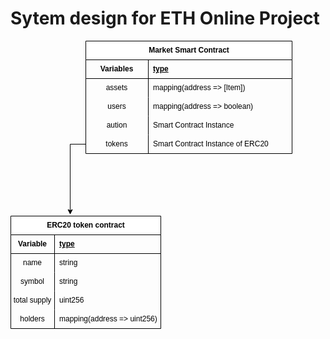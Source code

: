 # Sytem design for ETH Online Project

<?xml version="1.0" encoding="UTF-8"?>
<!-- Do not edit this file with editors other than draw.io -->
<!DOCTYPE svg PUBLIC "-//W3C//DTD SVG 1.1//EN" "http://www.w3.org/Graphics/SVG/1.1/DTD/svg11.dtd">
<svg xmlns="http://www.w3.org/2000/svg" xmlns:xlink="http://www.w3.org/1999/xlink" version="1.1" width="451px" height="461px" viewBox="-0.5 -0.5 451 461" content="&lt;mxfile host=&quot;app.diagrams.net&quot; agent=&quot;Mozilla/5.0 (Macintosh; Intel Mac OS X 10_15_7) AppleWebKit/605.1.15 (KHTML, like Gecko) Version/17.5 Safari/605.1.15&quot; version=&quot;24.7.8&quot;&gt;&#10;  &lt;diagram name=&quot;Page-1&quot; id=&quot;aTtT-WLjAWMQCbmlkBL2&quot;&gt;&#10;    &lt;mxGraphModel dx=&quot;984&quot; dy=&quot;666&quot; grid=&quot;1&quot; gridSize=&quot;10&quot; guides=&quot;1&quot; tooltips=&quot;1&quot; connect=&quot;1&quot; arrows=&quot;1&quot; fold=&quot;1&quot; page=&quot;1&quot; pageScale=&quot;1&quot; pageWidth=&quot;827&quot; pageHeight=&quot;1169&quot; math=&quot;0&quot; shadow=&quot;0&quot;&gt;&#10;      &lt;root&gt;&#10;        &lt;mxCell id=&quot;0&quot; /&gt;&#10;        &lt;mxCell id=&quot;1&quot; parent=&quot;0&quot; /&gt;&#10;        &lt;mxCell id=&quot;4C_u5NBDhnmh6tSUPXmX-1&quot; value=&quot;Market Smart Contract&quot; style=&quot;shape=table;startSize=30;container=1;collapsible=1;childLayout=tableLayout;fixedRows=1;rowLines=0;fontStyle=1;align=center;resizeLast=1;html=1;&quot; parent=&quot;1&quot; vertex=&quot;1&quot;&gt;&#10;          &lt;mxGeometry x=&quot;240&quot; y=&quot;60&quot; width=&quot;330&quot; height=&quot;180&quot; as=&quot;geometry&quot; /&gt;&#10;        &lt;/mxCell&gt;&#10;        &lt;mxCell id=&quot;4C_u5NBDhnmh6tSUPXmX-2&quot; value=&quot;&quot; style=&quot;shape=tableRow;horizontal=0;startSize=0;swimlaneHead=0;swimlaneBody=0;fillColor=none;collapsible=0;dropTarget=0;points=[[0,0.5],[1,0.5]];portConstraint=eastwest;top=0;left=0;right=0;bottom=1;&quot; parent=&quot;4C_u5NBDhnmh6tSUPXmX-1&quot; vertex=&quot;1&quot;&gt;&#10;          &lt;mxGeometry y=&quot;30&quot; width=&quot;330&quot; height=&quot;30&quot; as=&quot;geometry&quot; /&gt;&#10;        &lt;/mxCell&gt;&#10;        &lt;mxCell id=&quot;4C_u5NBDhnmh6tSUPXmX-3&quot; value=&quot;Variables&quot; style=&quot;shape=partialRectangle;connectable=0;fillColor=none;top=0;left=0;bottom=0;right=0;fontStyle=1;overflow=hidden;whiteSpace=wrap;html=1;&quot; parent=&quot;4C_u5NBDhnmh6tSUPXmX-2&quot; vertex=&quot;1&quot;&gt;&#10;          &lt;mxGeometry width=&quot;100&quot; height=&quot;30&quot; as=&quot;geometry&quot;&gt;&#10;            &lt;mxRectangle width=&quot;100&quot; height=&quot;30&quot; as=&quot;alternateBounds&quot; /&gt;&#10;          &lt;/mxGeometry&gt;&#10;        &lt;/mxCell&gt;&#10;        &lt;mxCell id=&quot;4C_u5NBDhnmh6tSUPXmX-4&quot; value=&quot;type&quot; style=&quot;shape=partialRectangle;connectable=0;fillColor=none;top=0;left=0;bottom=0;right=0;align=left;spacingLeft=6;fontStyle=5;overflow=hidden;whiteSpace=wrap;html=1;&quot; parent=&quot;4C_u5NBDhnmh6tSUPXmX-2&quot; vertex=&quot;1&quot;&gt;&#10;          &lt;mxGeometry x=&quot;100&quot; width=&quot;230&quot; height=&quot;30&quot; as=&quot;geometry&quot;&gt;&#10;            &lt;mxRectangle width=&quot;230&quot; height=&quot;30&quot; as=&quot;alternateBounds&quot; /&gt;&#10;          &lt;/mxGeometry&gt;&#10;        &lt;/mxCell&gt;&#10;        &lt;mxCell id=&quot;4C_u5NBDhnmh6tSUPXmX-5&quot; value=&quot;&quot; style=&quot;shape=tableRow;horizontal=0;startSize=0;swimlaneHead=0;swimlaneBody=0;fillColor=none;collapsible=0;dropTarget=0;points=[[0,0.5],[1,0.5]];portConstraint=eastwest;top=0;left=0;right=0;bottom=0;&quot; parent=&quot;4C_u5NBDhnmh6tSUPXmX-1&quot; vertex=&quot;1&quot;&gt;&#10;          &lt;mxGeometry y=&quot;60&quot; width=&quot;330&quot; height=&quot;30&quot; as=&quot;geometry&quot; /&gt;&#10;        &lt;/mxCell&gt;&#10;        &lt;mxCell id=&quot;4C_u5NBDhnmh6tSUPXmX-6&quot; value=&quot;assets&quot; style=&quot;shape=partialRectangle;connectable=0;fillColor=none;top=0;left=0;bottom=0;right=0;editable=1;overflow=hidden;whiteSpace=wrap;html=1;&quot; parent=&quot;4C_u5NBDhnmh6tSUPXmX-5&quot; vertex=&quot;1&quot;&gt;&#10;          &lt;mxGeometry width=&quot;100&quot; height=&quot;30&quot; as=&quot;geometry&quot;&gt;&#10;            &lt;mxRectangle width=&quot;100&quot; height=&quot;30&quot; as=&quot;alternateBounds&quot; /&gt;&#10;          &lt;/mxGeometry&gt;&#10;        &lt;/mxCell&gt;&#10;        &lt;mxCell id=&quot;4C_u5NBDhnmh6tSUPXmX-7&quot; value=&quot;mapping(address =&amp;amp;gt; [Item])&quot; style=&quot;shape=partialRectangle;connectable=0;fillColor=none;top=0;left=0;bottom=0;right=0;align=left;spacingLeft=6;overflow=hidden;whiteSpace=wrap;html=1;&quot; parent=&quot;4C_u5NBDhnmh6tSUPXmX-5&quot; vertex=&quot;1&quot;&gt;&#10;          &lt;mxGeometry x=&quot;100&quot; width=&quot;230&quot; height=&quot;30&quot; as=&quot;geometry&quot;&gt;&#10;            &lt;mxRectangle width=&quot;230&quot; height=&quot;30&quot; as=&quot;alternateBounds&quot; /&gt;&#10;          &lt;/mxGeometry&gt;&#10;        &lt;/mxCell&gt;&#10;        &lt;mxCell id=&quot;4C_u5NBDhnmh6tSUPXmX-8&quot; value=&quot;&quot; style=&quot;shape=tableRow;horizontal=0;startSize=0;swimlaneHead=0;swimlaneBody=0;fillColor=none;collapsible=0;dropTarget=0;points=[[0,0.5],[1,0.5]];portConstraint=eastwest;top=0;left=0;right=0;bottom=0;&quot; parent=&quot;4C_u5NBDhnmh6tSUPXmX-1&quot; vertex=&quot;1&quot;&gt;&#10;          &lt;mxGeometry y=&quot;90&quot; width=&quot;330&quot; height=&quot;30&quot; as=&quot;geometry&quot; /&gt;&#10;        &lt;/mxCell&gt;&#10;        &lt;mxCell id=&quot;4C_u5NBDhnmh6tSUPXmX-9&quot; value=&quot;users&quot; style=&quot;shape=partialRectangle;connectable=0;fillColor=none;top=0;left=0;bottom=0;right=0;editable=1;overflow=hidden;whiteSpace=wrap;html=1;&quot; parent=&quot;4C_u5NBDhnmh6tSUPXmX-8&quot; vertex=&quot;1&quot;&gt;&#10;          &lt;mxGeometry width=&quot;100&quot; height=&quot;30&quot; as=&quot;geometry&quot;&gt;&#10;            &lt;mxRectangle width=&quot;100&quot; height=&quot;30&quot; as=&quot;alternateBounds&quot; /&gt;&#10;          &lt;/mxGeometry&gt;&#10;        &lt;/mxCell&gt;&#10;        &lt;mxCell id=&quot;4C_u5NBDhnmh6tSUPXmX-10&quot; value=&quot;mapping(address =&amp;amp;gt; boolean)&quot; style=&quot;shape=partialRectangle;connectable=0;fillColor=none;top=0;left=0;bottom=0;right=0;align=left;spacingLeft=6;overflow=hidden;whiteSpace=wrap;html=1;&quot; parent=&quot;4C_u5NBDhnmh6tSUPXmX-8&quot; vertex=&quot;1&quot;&gt;&#10;          &lt;mxGeometry x=&quot;100&quot; width=&quot;230&quot; height=&quot;30&quot; as=&quot;geometry&quot;&gt;&#10;            &lt;mxRectangle width=&quot;230&quot; height=&quot;30&quot; as=&quot;alternateBounds&quot; /&gt;&#10;          &lt;/mxGeometry&gt;&#10;        &lt;/mxCell&gt;&#10;        &lt;mxCell id=&quot;4C_u5NBDhnmh6tSUPXmX-11&quot; value=&quot;&quot; style=&quot;shape=tableRow;horizontal=0;startSize=0;swimlaneHead=0;swimlaneBody=0;fillColor=none;collapsible=0;dropTarget=0;points=[[0,0.5],[1,0.5]];portConstraint=eastwest;top=0;left=0;right=0;bottom=0;&quot; parent=&quot;4C_u5NBDhnmh6tSUPXmX-1&quot; vertex=&quot;1&quot;&gt;&#10;          &lt;mxGeometry y=&quot;120&quot; width=&quot;330&quot; height=&quot;30&quot; as=&quot;geometry&quot; /&gt;&#10;        &lt;/mxCell&gt;&#10;        &lt;mxCell id=&quot;4C_u5NBDhnmh6tSUPXmX-12&quot; value=&quot;aution&quot; style=&quot;shape=partialRectangle;connectable=0;fillColor=none;top=0;left=0;bottom=0;right=0;editable=1;overflow=hidden;whiteSpace=wrap;html=1;&quot; parent=&quot;4C_u5NBDhnmh6tSUPXmX-11&quot; vertex=&quot;1&quot;&gt;&#10;          &lt;mxGeometry width=&quot;100&quot; height=&quot;30&quot; as=&quot;geometry&quot;&gt;&#10;            &lt;mxRectangle width=&quot;100&quot; height=&quot;30&quot; as=&quot;alternateBounds&quot; /&gt;&#10;          &lt;/mxGeometry&gt;&#10;        &lt;/mxCell&gt;&#10;        &lt;mxCell id=&quot;4C_u5NBDhnmh6tSUPXmX-13&quot; value=&quot;Smart Contract Instance&quot; style=&quot;shape=partialRectangle;connectable=0;fillColor=none;top=0;left=0;bottom=0;right=0;align=left;spacingLeft=6;overflow=hidden;whiteSpace=wrap;html=1;&quot; parent=&quot;4C_u5NBDhnmh6tSUPXmX-11&quot; vertex=&quot;1&quot;&gt;&#10;          &lt;mxGeometry x=&quot;100&quot; width=&quot;230&quot; height=&quot;30&quot; as=&quot;geometry&quot;&gt;&#10;            &lt;mxRectangle width=&quot;230&quot; height=&quot;30&quot; as=&quot;alternateBounds&quot; /&gt;&#10;          &lt;/mxGeometry&gt;&#10;        &lt;/mxCell&gt;&#10;        &lt;mxCell id=&quot;4C_u5NBDhnmh6tSUPXmX-14&quot; value=&quot;&quot; style=&quot;shape=tableRow;horizontal=0;startSize=0;swimlaneHead=0;swimlaneBody=0;fillColor=none;collapsible=0;dropTarget=0;points=[[0,0.5],[1,0.5]];portConstraint=eastwest;top=0;left=0;right=0;bottom=0;&quot; parent=&quot;4C_u5NBDhnmh6tSUPXmX-1&quot; vertex=&quot;1&quot;&gt;&#10;          &lt;mxGeometry y=&quot;150&quot; width=&quot;330&quot; height=&quot;30&quot; as=&quot;geometry&quot; /&gt;&#10;        &lt;/mxCell&gt;&#10;        &lt;mxCell id=&quot;4C_u5NBDhnmh6tSUPXmX-15&quot; value=&quot;tokens&quot; style=&quot;shape=partialRectangle;connectable=0;fillColor=none;top=0;left=0;bottom=0;right=0;editable=1;overflow=hidden;whiteSpace=wrap;html=1;&quot; parent=&quot;4C_u5NBDhnmh6tSUPXmX-14&quot; vertex=&quot;1&quot;&gt;&#10;          &lt;mxGeometry width=&quot;100&quot; height=&quot;30&quot; as=&quot;geometry&quot;&gt;&#10;            &lt;mxRectangle width=&quot;100&quot; height=&quot;30&quot; as=&quot;alternateBounds&quot; /&gt;&#10;          &lt;/mxGeometry&gt;&#10;        &lt;/mxCell&gt;&#10;        &lt;mxCell id=&quot;4C_u5NBDhnmh6tSUPXmX-16&quot; value=&quot;Smart Contract Instance of ERC20&quot; style=&quot;shape=partialRectangle;connectable=0;fillColor=none;top=0;left=0;bottom=0;right=0;align=left;spacingLeft=6;overflow=hidden;whiteSpace=wrap;html=1;&quot; parent=&quot;4C_u5NBDhnmh6tSUPXmX-14&quot; vertex=&quot;1&quot;&gt;&#10;          &lt;mxGeometry x=&quot;100&quot; width=&quot;230&quot; height=&quot;30&quot; as=&quot;geometry&quot;&gt;&#10;            &lt;mxRectangle width=&quot;230&quot; height=&quot;30&quot; as=&quot;alternateBounds&quot; /&gt;&#10;          &lt;/mxGeometry&gt;&#10;        &lt;/mxCell&gt;&#10;        &lt;mxCell id=&quot;9wBqla56JkInTiD_wu5K-1&quot; value=&quot;ERC20 token contract&quot; style=&quot;shape=table;startSize=30;container=1;collapsible=1;childLayout=tableLayout;fixedRows=1;rowLines=0;fontStyle=1;align=center;resizeLast=1;html=1;&quot; vertex=&quot;1&quot; parent=&quot;1&quot;&gt;&#10;          &lt;mxGeometry x=&quot;120&quot; y=&quot;340&quot; width=&quot;240&quot; height=&quot;180&quot; as=&quot;geometry&quot; /&gt;&#10;        &lt;/mxCell&gt;&#10;        &lt;mxCell id=&quot;9wBqla56JkInTiD_wu5K-2&quot; value=&quot;&quot; style=&quot;shape=tableRow;horizontal=0;startSize=0;swimlaneHead=0;swimlaneBody=0;fillColor=none;collapsible=0;dropTarget=0;points=[[0,0.5],[1,0.5]];portConstraint=eastwest;top=0;left=0;right=0;bottom=1;&quot; vertex=&quot;1&quot; parent=&quot;9wBqla56JkInTiD_wu5K-1&quot;&gt;&#10;          &lt;mxGeometry y=&quot;30&quot; width=&quot;240&quot; height=&quot;30&quot; as=&quot;geometry&quot; /&gt;&#10;        &lt;/mxCell&gt;&#10;        &lt;mxCell id=&quot;9wBqla56JkInTiD_wu5K-3&quot; value=&quot;Variable&quot; style=&quot;shape=partialRectangle;connectable=0;fillColor=none;top=0;left=0;bottom=0;right=0;fontStyle=1;overflow=hidden;whiteSpace=wrap;html=1;&quot; vertex=&quot;1&quot; parent=&quot;9wBqla56JkInTiD_wu5K-2&quot;&gt;&#10;          &lt;mxGeometry width=&quot;70&quot; height=&quot;30&quot; as=&quot;geometry&quot;&gt;&#10;            &lt;mxRectangle width=&quot;70&quot; height=&quot;30&quot; as=&quot;alternateBounds&quot; /&gt;&#10;          &lt;/mxGeometry&gt;&#10;        &lt;/mxCell&gt;&#10;        &lt;mxCell id=&quot;9wBqla56JkInTiD_wu5K-4&quot; value=&quot;type&quot; style=&quot;shape=partialRectangle;connectable=0;fillColor=none;top=0;left=0;bottom=0;right=0;align=left;spacingLeft=6;fontStyle=5;overflow=hidden;whiteSpace=wrap;html=1;&quot; vertex=&quot;1&quot; parent=&quot;9wBqla56JkInTiD_wu5K-2&quot;&gt;&#10;          &lt;mxGeometry x=&quot;70&quot; width=&quot;170&quot; height=&quot;30&quot; as=&quot;geometry&quot;&gt;&#10;            &lt;mxRectangle width=&quot;170&quot; height=&quot;30&quot; as=&quot;alternateBounds&quot; /&gt;&#10;          &lt;/mxGeometry&gt;&#10;        &lt;/mxCell&gt;&#10;        &lt;mxCell id=&quot;9wBqla56JkInTiD_wu5K-5&quot; value=&quot;&quot; style=&quot;shape=tableRow;horizontal=0;startSize=0;swimlaneHead=0;swimlaneBody=0;fillColor=none;collapsible=0;dropTarget=0;points=[[0,0.5],[1,0.5]];portConstraint=eastwest;top=0;left=0;right=0;bottom=0;&quot; vertex=&quot;1&quot; parent=&quot;9wBqla56JkInTiD_wu5K-1&quot;&gt;&#10;          &lt;mxGeometry y=&quot;60&quot; width=&quot;240&quot; height=&quot;30&quot; as=&quot;geometry&quot; /&gt;&#10;        &lt;/mxCell&gt;&#10;        &lt;mxCell id=&quot;9wBqla56JkInTiD_wu5K-6&quot; value=&quot;name&quot; style=&quot;shape=partialRectangle;connectable=0;fillColor=none;top=0;left=0;bottom=0;right=0;editable=1;overflow=hidden;whiteSpace=wrap;html=1;&quot; vertex=&quot;1&quot; parent=&quot;9wBqla56JkInTiD_wu5K-5&quot;&gt;&#10;          &lt;mxGeometry width=&quot;70&quot; height=&quot;30&quot; as=&quot;geometry&quot;&gt;&#10;            &lt;mxRectangle width=&quot;70&quot; height=&quot;30&quot; as=&quot;alternateBounds&quot; /&gt;&#10;          &lt;/mxGeometry&gt;&#10;        &lt;/mxCell&gt;&#10;        &lt;mxCell id=&quot;9wBqla56JkInTiD_wu5K-7&quot; value=&quot;string&quot; style=&quot;shape=partialRectangle;connectable=0;fillColor=none;top=0;left=0;bottom=0;right=0;align=left;spacingLeft=6;overflow=hidden;whiteSpace=wrap;html=1;&quot; vertex=&quot;1&quot; parent=&quot;9wBqla56JkInTiD_wu5K-5&quot;&gt;&#10;          &lt;mxGeometry x=&quot;70&quot; width=&quot;170&quot; height=&quot;30&quot; as=&quot;geometry&quot;&gt;&#10;            &lt;mxRectangle width=&quot;170&quot; height=&quot;30&quot; as=&quot;alternateBounds&quot; /&gt;&#10;          &lt;/mxGeometry&gt;&#10;        &lt;/mxCell&gt;&#10;        &lt;mxCell id=&quot;9wBqla56JkInTiD_wu5K-8&quot; value=&quot;&quot; style=&quot;shape=tableRow;horizontal=0;startSize=0;swimlaneHead=0;swimlaneBody=0;fillColor=none;collapsible=0;dropTarget=0;points=[[0,0.5],[1,0.5]];portConstraint=eastwest;top=0;left=0;right=0;bottom=0;&quot; vertex=&quot;1&quot; parent=&quot;9wBqla56JkInTiD_wu5K-1&quot;&gt;&#10;          &lt;mxGeometry y=&quot;90&quot; width=&quot;240&quot; height=&quot;30&quot; as=&quot;geometry&quot; /&gt;&#10;        &lt;/mxCell&gt;&#10;        &lt;mxCell id=&quot;9wBqla56JkInTiD_wu5K-9&quot; value=&quot;symbol&quot; style=&quot;shape=partialRectangle;connectable=0;fillColor=none;top=0;left=0;bottom=0;right=0;editable=1;overflow=hidden;whiteSpace=wrap;html=1;&quot; vertex=&quot;1&quot; parent=&quot;9wBqla56JkInTiD_wu5K-8&quot;&gt;&#10;          &lt;mxGeometry width=&quot;70&quot; height=&quot;30&quot; as=&quot;geometry&quot;&gt;&#10;            &lt;mxRectangle width=&quot;70&quot; height=&quot;30&quot; as=&quot;alternateBounds&quot; /&gt;&#10;          &lt;/mxGeometry&gt;&#10;        &lt;/mxCell&gt;&#10;        &lt;mxCell id=&quot;9wBqla56JkInTiD_wu5K-10&quot; value=&quot;string&quot; style=&quot;shape=partialRectangle;connectable=0;fillColor=none;top=0;left=0;bottom=0;right=0;align=left;spacingLeft=6;overflow=hidden;whiteSpace=wrap;html=1;&quot; vertex=&quot;1&quot; parent=&quot;9wBqla56JkInTiD_wu5K-8&quot;&gt;&#10;          &lt;mxGeometry x=&quot;70&quot; width=&quot;170&quot; height=&quot;30&quot; as=&quot;geometry&quot;&gt;&#10;            &lt;mxRectangle width=&quot;170&quot; height=&quot;30&quot; as=&quot;alternateBounds&quot; /&gt;&#10;          &lt;/mxGeometry&gt;&#10;        &lt;/mxCell&gt;&#10;        &lt;mxCell id=&quot;9wBqla56JkInTiD_wu5K-11&quot; value=&quot;&quot; style=&quot;shape=tableRow;horizontal=0;startSize=0;swimlaneHead=0;swimlaneBody=0;fillColor=none;collapsible=0;dropTarget=0;points=[[0,0.5],[1,0.5]];portConstraint=eastwest;top=0;left=0;right=0;bottom=0;&quot; vertex=&quot;1&quot; parent=&quot;9wBqla56JkInTiD_wu5K-1&quot;&gt;&#10;          &lt;mxGeometry y=&quot;120&quot; width=&quot;240&quot; height=&quot;30&quot; as=&quot;geometry&quot; /&gt;&#10;        &lt;/mxCell&gt;&#10;        &lt;mxCell id=&quot;9wBqla56JkInTiD_wu5K-12&quot; value=&quot;total supply&quot; style=&quot;shape=partialRectangle;connectable=0;fillColor=none;top=0;left=0;bottom=0;right=0;editable=1;overflow=hidden;whiteSpace=wrap;html=1;&quot; vertex=&quot;1&quot; parent=&quot;9wBqla56JkInTiD_wu5K-11&quot;&gt;&#10;          &lt;mxGeometry width=&quot;70&quot; height=&quot;30&quot; as=&quot;geometry&quot;&gt;&#10;            &lt;mxRectangle width=&quot;70&quot; height=&quot;30&quot; as=&quot;alternateBounds&quot; /&gt;&#10;          &lt;/mxGeometry&gt;&#10;        &lt;/mxCell&gt;&#10;        &lt;mxCell id=&quot;9wBqla56JkInTiD_wu5K-13&quot; value=&quot;uint256&quot; style=&quot;shape=partialRectangle;connectable=0;fillColor=none;top=0;left=0;bottom=0;right=0;align=left;spacingLeft=6;overflow=hidden;whiteSpace=wrap;html=1;&quot; vertex=&quot;1&quot; parent=&quot;9wBqla56JkInTiD_wu5K-11&quot;&gt;&#10;          &lt;mxGeometry x=&quot;70&quot; width=&quot;170&quot; height=&quot;30&quot; as=&quot;geometry&quot;&gt;&#10;            &lt;mxRectangle width=&quot;170&quot; height=&quot;30&quot; as=&quot;alternateBounds&quot; /&gt;&#10;          &lt;/mxGeometry&gt;&#10;        &lt;/mxCell&gt;&#10;        &lt;mxCell id=&quot;9wBqla56JkInTiD_wu5K-15&quot; value=&quot;&quot; style=&quot;shape=tableRow;horizontal=0;startSize=0;swimlaneHead=0;swimlaneBody=0;fillColor=none;collapsible=0;dropTarget=0;points=[[0,0.5],[1,0.5]];portConstraint=eastwest;top=0;left=0;right=0;bottom=0;&quot; vertex=&quot;1&quot; parent=&quot;9wBqla56JkInTiD_wu5K-1&quot;&gt;&#10;          &lt;mxGeometry y=&quot;150&quot; width=&quot;240&quot; height=&quot;30&quot; as=&quot;geometry&quot; /&gt;&#10;        &lt;/mxCell&gt;&#10;        &lt;mxCell id=&quot;9wBqla56JkInTiD_wu5K-16&quot; value=&quot;holders&quot; style=&quot;shape=partialRectangle;connectable=0;fillColor=none;top=0;left=0;bottom=0;right=0;editable=1;overflow=hidden;whiteSpace=wrap;html=1;&quot; vertex=&quot;1&quot; parent=&quot;9wBqla56JkInTiD_wu5K-15&quot;&gt;&#10;          &lt;mxGeometry width=&quot;70&quot; height=&quot;30&quot; as=&quot;geometry&quot;&gt;&#10;            &lt;mxRectangle width=&quot;70&quot; height=&quot;30&quot; as=&quot;alternateBounds&quot; /&gt;&#10;          &lt;/mxGeometry&gt;&#10;        &lt;/mxCell&gt;&#10;        &lt;mxCell id=&quot;9wBqla56JkInTiD_wu5K-17&quot; value=&quot;mapping(address =&amp;amp;gt; uint256)&quot; style=&quot;shape=partialRectangle;connectable=0;fillColor=none;top=0;left=0;bottom=0;right=0;align=left;spacingLeft=6;overflow=hidden;whiteSpace=wrap;html=1;&quot; vertex=&quot;1&quot; parent=&quot;9wBqla56JkInTiD_wu5K-15&quot;&gt;&#10;          &lt;mxGeometry x=&quot;70&quot; width=&quot;170&quot; height=&quot;30&quot; as=&quot;geometry&quot;&gt;&#10;            &lt;mxRectangle width=&quot;170&quot; height=&quot;30&quot; as=&quot;alternateBounds&quot; /&gt;&#10;          &lt;/mxGeometry&gt;&#10;        &lt;/mxCell&gt;&#10;        &lt;mxCell id=&quot;9wBqla56JkInTiD_wu5K-14&quot; style=&quot;edgeStyle=orthogonalEdgeStyle;rounded=0;orthogonalLoop=1;jettySize=auto;html=1;entryX=0.396;entryY=-0.013;entryDx=0;entryDy=0;entryPerimeter=0;exitX=0;exitY=0.5;exitDx=0;exitDy=0;&quot; edge=&quot;1&quot; parent=&quot;1&quot; source=&quot;4C_u5NBDhnmh6tSUPXmX-14&quot; target=&quot;9wBqla56JkInTiD_wu5K-1&quot;&gt;&#10;          &lt;mxGeometry relative=&quot;1&quot; as=&quot;geometry&quot; /&gt;&#10;        &lt;/mxCell&gt;&#10;      &lt;/root&gt;&#10;    &lt;/mxGraphModel&gt;&#10;  &lt;/diagram&gt;&#10;&lt;/mxfile&gt;&#10;"><defs/><g><g data-cell-id="0"><g data-cell-id="1"><g data-cell-id="4C_u5NBDhnmh6tSUPXmX-1"><g><path d="M 120 30 L 120 0 L 450 0 L 450 30" fill="rgb(255, 255, 255)" stroke="rgb(0, 0, 0)" stroke-miterlimit="10" pointer-events="all"/><path d="M 120 30 L 120 180 L 450 180 L 450 30" fill="none" stroke="rgb(0, 0, 0)" stroke-miterlimit="10" pointer-events="none"/><path d="M 120 30 L 450 30" fill="none" stroke="rgb(0, 0, 0)" stroke-miterlimit="10" pointer-events="none"/><path d="M 220 30 L 220 60 L 220 90 L 220 120 L 220 150 L 220 180" fill="none" stroke="rgb(0, 0, 0)" stroke-miterlimit="10" pointer-events="none"/></g><g><g transform="translate(-0.5 -0.5)"><switch><foreignObject pointer-events="none" width="100%" height="100%" requiredFeatures="http://www.w3.org/TR/SVG11/feature#Extensibility" style="overflow: visible; text-align: left;"><div xmlns="http://www.w3.org/1999/xhtml" style="display: flex; align-items: unsafe center; justify-content: unsafe center; width: 1px; height: 1px; padding-top: 15px; margin-left: 285px;"><div data-drawio-colors="color: rgb(0, 0, 0); " style="box-sizing: border-box; font-size: 0px; text-align: center;"><div style="display: inline-block; font-size: 12px; font-family: Helvetica; color: rgb(0, 0, 0); line-height: 1.2; pointer-events: all; font-weight: bold; white-space: nowrap;">Market Smart Contract</div></div></div></foreignObject><text x="285" y="19" fill="rgb(0, 0, 0)" font-family="&quot;Helvetica&quot;" font-size="12px" text-anchor="middle" font-weight="bold">Market Smart Contract</text></switch></g></g><g data-cell-id="4C_u5NBDhnmh6tSUPXmX-2"><g><path d="M 120 30 M 450 30 M 450 60 L 120 60" fill="none" stroke="rgb(0, 0, 0)" stroke-linecap="square" stroke-miterlimit="10" pointer-events="none"/></g><g data-cell-id="4C_u5NBDhnmh6tSUPXmX-3"><g><rect x="120" y="30" width="100" height="30" fill="none" stroke="none" pointer-events="all"/><path d="M 120 30 M 220 30 M 220 60 M 120 60" fill="none" stroke="rgb(0, 0, 0)" stroke-linecap="square" stroke-miterlimit="10" pointer-events="all"/></g><g><g transform="translate(-0.5 -0.5)"><switch><foreignObject pointer-events="none" width="100%" height="100%" requiredFeatures="http://www.w3.org/TR/SVG11/feature#Extensibility" style="overflow: visible; text-align: left;"><div xmlns="http://www.w3.org/1999/xhtml" style="display: flex; align-items: unsafe center; justify-content: unsafe center; width: 98px; height: 1px; padding-top: 45px; margin-left: 121px;"><div data-drawio-colors="color: rgb(0, 0, 0); " style="box-sizing: border-box; font-size: 0px; text-align: center; max-height: 26px; overflow: hidden;"><div style="display: inline-block; font-size: 12px; font-family: Helvetica; color: rgb(0, 0, 0); line-height: 1.2; pointer-events: all; font-weight: bold; white-space: normal; overflow-wrap: normal;">Variables</div></div></div></foreignObject><text x="170" y="49" fill="rgb(0, 0, 0)" font-family="&quot;Helvetica&quot;" font-size="12px" text-anchor="middle" font-weight="bold">Variables</text></switch></g></g></g><g data-cell-id="4C_u5NBDhnmh6tSUPXmX-4"><g><rect x="220" y="30" width="230" height="30" fill="none" stroke="none" pointer-events="all"/><path d="M 220 30 M 450 30 M 450 60 M 220 60" fill="none" stroke="rgb(0, 0, 0)" stroke-linecap="square" stroke-miterlimit="10" pointer-events="all"/></g><g><g transform="translate(-0.5 -0.5)"><switch><foreignObject pointer-events="none" width="100%" height="100%" requiredFeatures="http://www.w3.org/TR/SVG11/feature#Extensibility" style="overflow: visible; text-align: left;"><div xmlns="http://www.w3.org/1999/xhtml" style="display: flex; align-items: unsafe center; justify-content: unsafe flex-start; width: 222px; height: 1px; padding-top: 45px; margin-left: 228px;"><div data-drawio-colors="color: rgb(0, 0, 0); " style="box-sizing: border-box; font-size: 0px; text-align: left; max-height: 26px; overflow: hidden;"><div style="display: inline-block; font-size: 12px; font-family: Helvetica; color: rgb(0, 0, 0); line-height: 1.2; pointer-events: all; font-weight: bold; text-decoration: underline; white-space: normal; overflow-wrap: normal;">type</div></div></div></foreignObject><text x="228" y="49" fill="rgb(0, 0, 0)" font-family="&quot;Helvetica&quot;" font-size="12px" font-weight="bold" text-decoration="underline">type</text></switch></g></g></g></g><g data-cell-id="4C_u5NBDhnmh6tSUPXmX-5"><g/><g data-cell-id="4C_u5NBDhnmh6tSUPXmX-6"><g><rect x="120" y="60" width="100" height="30" fill="none" stroke="none" pointer-events="all"/><path d="M 120 60 M 220 60 M 220 90 M 120 90" fill="none" stroke="rgb(0, 0, 0)" stroke-linecap="square" stroke-miterlimit="10" pointer-events="all"/></g><g><g transform="translate(-0.5 -0.5)"><switch><foreignObject pointer-events="none" width="100%" height="100%" requiredFeatures="http://www.w3.org/TR/SVG11/feature#Extensibility" style="overflow: visible; text-align: left;"><div xmlns="http://www.w3.org/1999/xhtml" style="display: flex; align-items: unsafe center; justify-content: unsafe center; width: 98px; height: 1px; padding-top: 75px; margin-left: 121px;"><div data-drawio-colors="color: rgb(0, 0, 0); " style="box-sizing: border-box; font-size: 0px; text-align: center; max-height: 26px; overflow: hidden;"><div style="display: inline-block; font-size: 12px; font-family: Helvetica; color: rgb(0, 0, 0); line-height: 1.2; pointer-events: all; white-space: normal; overflow-wrap: normal;">assets</div></div></div></foreignObject><text x="170" y="79" fill="rgb(0, 0, 0)" font-family="&quot;Helvetica&quot;" font-size="12px" text-anchor="middle">assets</text></switch></g></g></g><g data-cell-id="4C_u5NBDhnmh6tSUPXmX-7"><g><rect x="220" y="60" width="230" height="30" fill="none" stroke="none" pointer-events="all"/><path d="M 220 60 M 450 60 M 450 90 M 220 90" fill="none" stroke="rgb(0, 0, 0)" stroke-linecap="square" stroke-miterlimit="10" pointer-events="all"/></g><g><g transform="translate(-0.5 -0.5)"><switch><foreignObject pointer-events="none" width="100%" height="100%" requiredFeatures="http://www.w3.org/TR/SVG11/feature#Extensibility" style="overflow: visible; text-align: left;"><div xmlns="http://www.w3.org/1999/xhtml" style="display: flex; align-items: unsafe center; justify-content: unsafe flex-start; width: 222px; height: 1px; padding-top: 75px; margin-left: 228px;"><div data-drawio-colors="color: rgb(0, 0, 0); " style="box-sizing: border-box; font-size: 0px; text-align: left; max-height: 26px; overflow: hidden;"><div style="display: inline-block; font-size: 12px; font-family: Helvetica; color: rgb(0, 0, 0); line-height: 1.2; pointer-events: all; white-space: normal; overflow-wrap: normal;">mapping(address =&gt; [Item])</div></div></div></foreignObject><text x="228" y="79" fill="rgb(0, 0, 0)" font-family="&quot;Helvetica&quot;" font-size="12px">mapping(address =&gt; [Item])</text></switch></g></g></g></g><g data-cell-id="4C_u5NBDhnmh6tSUPXmX-8"><g/><g data-cell-id="4C_u5NBDhnmh6tSUPXmX-9"><g><rect x="120" y="90" width="100" height="30" fill="none" stroke="none" pointer-events="all"/><path d="M 120 90 M 220 90 M 220 120 M 120 120" fill="none" stroke="rgb(0, 0, 0)" stroke-linecap="square" stroke-miterlimit="10" pointer-events="all"/></g><g><g transform="translate(-0.5 -0.5)"><switch><foreignObject pointer-events="none" width="100%" height="100%" requiredFeatures="http://www.w3.org/TR/SVG11/feature#Extensibility" style="overflow: visible; text-align: left;"><div xmlns="http://www.w3.org/1999/xhtml" style="display: flex; align-items: unsafe center; justify-content: unsafe center; width: 98px; height: 1px; padding-top: 105px; margin-left: 121px;"><div data-drawio-colors="color: rgb(0, 0, 0); " style="box-sizing: border-box; font-size: 0px; text-align: center; max-height: 26px; overflow: hidden;"><div style="display: inline-block; font-size: 12px; font-family: Helvetica; color: rgb(0, 0, 0); line-height: 1.2; pointer-events: all; white-space: normal; overflow-wrap: normal;">users</div></div></div></foreignObject><text x="170" y="109" fill="rgb(0, 0, 0)" font-family="&quot;Helvetica&quot;" font-size="12px" text-anchor="middle">users</text></switch></g></g></g><g data-cell-id="4C_u5NBDhnmh6tSUPXmX-10"><g><rect x="220" y="90" width="230" height="30" fill="none" stroke="none" pointer-events="all"/><path d="M 220 90 M 450 90 M 450 120 M 220 120" fill="none" stroke="rgb(0, 0, 0)" stroke-linecap="square" stroke-miterlimit="10" pointer-events="all"/></g><g><g transform="translate(-0.5 -0.5)"><switch><foreignObject pointer-events="none" width="100%" height="100%" requiredFeatures="http://www.w3.org/TR/SVG11/feature#Extensibility" style="overflow: visible; text-align: left;"><div xmlns="http://www.w3.org/1999/xhtml" style="display: flex; align-items: unsafe center; justify-content: unsafe flex-start; width: 222px; height: 1px; padding-top: 105px; margin-left: 228px;"><div data-drawio-colors="color: rgb(0, 0, 0); " style="box-sizing: border-box; font-size: 0px; text-align: left; max-height: 26px; overflow: hidden;"><div style="display: inline-block; font-size: 12px; font-family: Helvetica; color: rgb(0, 0, 0); line-height: 1.2; pointer-events: all; white-space: normal; overflow-wrap: normal;">mapping(address =&gt; boolean)</div></div></div></foreignObject><text x="228" y="109" fill="rgb(0, 0, 0)" font-family="&quot;Helvetica&quot;" font-size="12px">mapping(address =&gt; boolean)</text></switch></g></g></g></g><g data-cell-id="4C_u5NBDhnmh6tSUPXmX-11"><g/><g data-cell-id="4C_u5NBDhnmh6tSUPXmX-12"><g><rect x="120" y="120" width="100" height="30" fill="none" stroke="none" pointer-events="all"/><path d="M 120 120 M 220 120 M 220 150 M 120 150" fill="none" stroke="rgb(0, 0, 0)" stroke-linecap="square" stroke-miterlimit="10" pointer-events="all"/></g><g><g transform="translate(-0.5 -0.5)"><switch><foreignObject pointer-events="none" width="100%" height="100%" requiredFeatures="http://www.w3.org/TR/SVG11/feature#Extensibility" style="overflow: visible; text-align: left;"><div xmlns="http://www.w3.org/1999/xhtml" style="display: flex; align-items: unsafe center; justify-content: unsafe center; width: 98px; height: 1px; padding-top: 135px; margin-left: 121px;"><div data-drawio-colors="color: rgb(0, 0, 0); " style="box-sizing: border-box; font-size: 0px; text-align: center; max-height: 26px; overflow: hidden;"><div style="display: inline-block; font-size: 12px; font-family: Helvetica; color: rgb(0, 0, 0); line-height: 1.2; pointer-events: all; white-space: normal; overflow-wrap: normal;">aution</div></div></div></foreignObject><text x="170" y="139" fill="rgb(0, 0, 0)" font-family="&quot;Helvetica&quot;" font-size="12px" text-anchor="middle">aution</text></switch></g></g></g><g data-cell-id="4C_u5NBDhnmh6tSUPXmX-13"><g><rect x="220" y="120" width="230" height="30" fill="none" stroke="none" pointer-events="all"/><path d="M 220 120 M 450 120 M 450 150 M 220 150" fill="none" stroke="rgb(0, 0, 0)" stroke-linecap="square" stroke-miterlimit="10" pointer-events="all"/></g><g><g transform="translate(-0.5 -0.5)"><switch><foreignObject pointer-events="none" width="100%" height="100%" requiredFeatures="http://www.w3.org/TR/SVG11/feature#Extensibility" style="overflow: visible; text-align: left;"><div xmlns="http://www.w3.org/1999/xhtml" style="display: flex; align-items: unsafe center; justify-content: unsafe flex-start; width: 222px; height: 1px; padding-top: 135px; margin-left: 228px;"><div data-drawio-colors="color: rgb(0, 0, 0); " style="box-sizing: border-box; font-size: 0px; text-align: left; max-height: 26px; overflow: hidden;"><div style="display: inline-block; font-size: 12px; font-family: Helvetica; color: rgb(0, 0, 0); line-height: 1.2; pointer-events: all; white-space: normal; overflow-wrap: normal;">Smart Contract Instance</div></div></div></foreignObject><text x="228" y="139" fill="rgb(0, 0, 0)" font-family="&quot;Helvetica&quot;" font-size="12px">Smart Contract Instance</text></switch></g></g></g></g><g data-cell-id="4C_u5NBDhnmh6tSUPXmX-14"><g/><g data-cell-id="4C_u5NBDhnmh6tSUPXmX-15"><g><rect x="120" y="150" width="100" height="30" fill="none" stroke="none" pointer-events="all"/><path d="M 120 150 M 220 150 M 220 180 M 120 180" fill="none" stroke="rgb(0, 0, 0)" stroke-linecap="square" stroke-miterlimit="10" pointer-events="all"/></g><g><g transform="translate(-0.5 -0.5)"><switch><foreignObject pointer-events="none" width="100%" height="100%" requiredFeatures="http://www.w3.org/TR/SVG11/feature#Extensibility" style="overflow: visible; text-align: left;"><div xmlns="http://www.w3.org/1999/xhtml" style="display: flex; align-items: unsafe center; justify-content: unsafe center; width: 98px; height: 1px; padding-top: 165px; margin-left: 121px;"><div data-drawio-colors="color: rgb(0, 0, 0); " style="box-sizing: border-box; font-size: 0px; text-align: center; max-height: 26px; overflow: hidden;"><div style="display: inline-block; font-size: 12px; font-family: Helvetica; color: rgb(0, 0, 0); line-height: 1.2; pointer-events: all; white-space: normal; overflow-wrap: normal;">tokens</div></div></div></foreignObject><text x="170" y="169" fill="rgb(0, 0, 0)" font-family="&quot;Helvetica&quot;" font-size="12px" text-anchor="middle">tokens</text></switch></g></g></g><g data-cell-id="4C_u5NBDhnmh6tSUPXmX-16"><g><rect x="220" y="150" width="230" height="30" fill="none" stroke="none" pointer-events="all"/><path d="M 220 150 M 450 150 M 450 180 M 220 180" fill="none" stroke="rgb(0, 0, 0)" stroke-linecap="square" stroke-miterlimit="10" pointer-events="all"/></g><g><g transform="translate(-0.5 -0.5)"><switch><foreignObject pointer-events="none" width="100%" height="100%" requiredFeatures="http://www.w3.org/TR/SVG11/feature#Extensibility" style="overflow: visible; text-align: left;"><div xmlns="http://www.w3.org/1999/xhtml" style="display: flex; align-items: unsafe center; justify-content: unsafe flex-start; width: 222px; height: 1px; padding-top: 165px; margin-left: 228px;"><div data-drawio-colors="color: rgb(0, 0, 0); " style="box-sizing: border-box; font-size: 0px; text-align: left; max-height: 26px; overflow: hidden;"><div style="display: inline-block; font-size: 12px; font-family: Helvetica; color: rgb(0, 0, 0); line-height: 1.2; pointer-events: all; white-space: normal; overflow-wrap: normal;">Smart Contract Instance of ERC20</div></div></div></foreignObject><text x="228" y="169" fill="rgb(0, 0, 0)" font-family="&quot;Helvetica&quot;" font-size="12px">Smart Contract Instance of ERC20</text></switch></g></g></g></g></g><g data-cell-id="9wBqla56JkInTiD_wu5K-1"><g><path d="M 0 310 L 0 280 L 240 280 L 240 310" fill="rgb(255, 255, 255)" stroke="rgb(0, 0, 0)" stroke-miterlimit="10" pointer-events="all"/><path d="M 0 310 L 0 460 L 240 460 L 240 310" fill="none" stroke="rgb(0, 0, 0)" stroke-miterlimit="10" pointer-events="none"/><path d="M 0 310 L 240 310" fill="none" stroke="rgb(0, 0, 0)" stroke-miterlimit="10" pointer-events="none"/><path d="M 70 310 L 70 340 L 70 370 L 70 400 L 70 430 L 70 460" fill="none" stroke="rgb(0, 0, 0)" stroke-miterlimit="10" pointer-events="none"/></g><g><g transform="translate(-0.5 -0.5)"><switch><foreignObject pointer-events="none" width="100%" height="100%" requiredFeatures="http://www.w3.org/TR/SVG11/feature#Extensibility" style="overflow: visible; text-align: left;"><div xmlns="http://www.w3.org/1999/xhtml" style="display: flex; align-items: unsafe center; justify-content: unsafe center; width: 1px; height: 1px; padding-top: 295px; margin-left: 120px;"><div data-drawio-colors="color: rgb(0, 0, 0); " style="box-sizing: border-box; font-size: 0px; text-align: center;"><div style="display: inline-block; font-size: 12px; font-family: Helvetica; color: rgb(0, 0, 0); line-height: 1.2; pointer-events: all; font-weight: bold; white-space: nowrap;">ERC20 token contract</div></div></div></foreignObject><text x="120" y="299" fill="rgb(0, 0, 0)" font-family="&quot;Helvetica&quot;" font-size="12px" text-anchor="middle" font-weight="bold">ERC20 token contract</text></switch></g></g><g data-cell-id="9wBqla56JkInTiD_wu5K-2"><g><path d="M 0 310 M 240 310 M 240 340 L 0 340" fill="none" stroke="rgb(0, 0, 0)" stroke-linecap="square" stroke-miterlimit="10" pointer-events="none"/></g><g data-cell-id="9wBqla56JkInTiD_wu5K-3"><g><rect x="0" y="310" width="70" height="30" fill="none" stroke="none" pointer-events="all"/><path d="M 0 310 M 70 310 M 70 340 M 0 340" fill="none" stroke="rgb(0, 0, 0)" stroke-linecap="square" stroke-miterlimit="10" pointer-events="all"/></g><g><g transform="translate(-0.5 -0.5)"><switch><foreignObject pointer-events="none" width="100%" height="100%" requiredFeatures="http://www.w3.org/TR/SVG11/feature#Extensibility" style="overflow: visible; text-align: left;"><div xmlns="http://www.w3.org/1999/xhtml" style="display: flex; align-items: unsafe center; justify-content: unsafe center; width: 68px; height: 1px; padding-top: 325px; margin-left: 1px;"><div data-drawio-colors="color: rgb(0, 0, 0); " style="box-sizing: border-box; font-size: 0px; text-align: center; max-height: 26px; overflow: hidden;"><div style="display: inline-block; font-size: 12px; font-family: Helvetica; color: rgb(0, 0, 0); line-height: 1.2; pointer-events: all; font-weight: bold; white-space: normal; overflow-wrap: normal;">Variable</div></div></div></foreignObject><text x="35" y="329" fill="rgb(0, 0, 0)" font-family="&quot;Helvetica&quot;" font-size="12px" text-anchor="middle" font-weight="bold">Variable</text></switch></g></g></g><g data-cell-id="9wBqla56JkInTiD_wu5K-4"><g><rect x="70" y="310" width="170" height="30" fill="none" stroke="none" pointer-events="all"/><path d="M 70 310 M 240 310 M 240 340 M 70 340" fill="none" stroke="rgb(0, 0, 0)" stroke-linecap="square" stroke-miterlimit="10" pointer-events="all"/></g><g><g transform="translate(-0.5 -0.5)"><switch><foreignObject pointer-events="none" width="100%" height="100%" requiredFeatures="http://www.w3.org/TR/SVG11/feature#Extensibility" style="overflow: visible; text-align: left;"><div xmlns="http://www.w3.org/1999/xhtml" style="display: flex; align-items: unsafe center; justify-content: unsafe flex-start; width: 162px; height: 1px; padding-top: 325px; margin-left: 78px;"><div data-drawio-colors="color: rgb(0, 0, 0); " style="box-sizing: border-box; font-size: 0px; text-align: left; max-height: 26px; overflow: hidden;"><div style="display: inline-block; font-size: 12px; font-family: Helvetica; color: rgb(0, 0, 0); line-height: 1.2; pointer-events: all; font-weight: bold; text-decoration: underline; white-space: normal; overflow-wrap: normal;">type</div></div></div></foreignObject><text x="78" y="329" fill="rgb(0, 0, 0)" font-family="&quot;Helvetica&quot;" font-size="12px" font-weight="bold" text-decoration="underline">type</text></switch></g></g></g></g><g data-cell-id="9wBqla56JkInTiD_wu5K-5"><g/><g data-cell-id="9wBqla56JkInTiD_wu5K-6"><g><rect x="0" y="340" width="70" height="30" fill="none" stroke="none" pointer-events="all"/><path d="M 0 340 M 70 340 M 70 370 M 0 370" fill="none" stroke="rgb(0, 0, 0)" stroke-linecap="square" stroke-miterlimit="10" pointer-events="all"/></g><g><g transform="translate(-0.5 -0.5)"><switch><foreignObject pointer-events="none" width="100%" height="100%" requiredFeatures="http://www.w3.org/TR/SVG11/feature#Extensibility" style="overflow: visible; text-align: left;"><div xmlns="http://www.w3.org/1999/xhtml" style="display: flex; align-items: unsafe center; justify-content: unsafe center; width: 68px; height: 1px; padding-top: 355px; margin-left: 1px;"><div data-drawio-colors="color: rgb(0, 0, 0); " style="box-sizing: border-box; font-size: 0px; text-align: center; max-height: 26px; overflow: hidden;"><div style="display: inline-block; font-size: 12px; font-family: Helvetica; color: rgb(0, 0, 0); line-height: 1.2; pointer-events: all; white-space: normal; overflow-wrap: normal;">name</div></div></div></foreignObject><text x="35" y="359" fill="rgb(0, 0, 0)" font-family="&quot;Helvetica&quot;" font-size="12px" text-anchor="middle">name</text></switch></g></g></g><g data-cell-id="9wBqla56JkInTiD_wu5K-7"><g><rect x="70" y="340" width="170" height="30" fill="none" stroke="none" pointer-events="all"/><path d="M 70 340 M 240 340 M 240 370 M 70 370" fill="none" stroke="rgb(0, 0, 0)" stroke-linecap="square" stroke-miterlimit="10" pointer-events="all"/></g><g><g transform="translate(-0.5 -0.5)"><switch><foreignObject pointer-events="none" width="100%" height="100%" requiredFeatures="http://www.w3.org/TR/SVG11/feature#Extensibility" style="overflow: visible; text-align: left;"><div xmlns="http://www.w3.org/1999/xhtml" style="display: flex; align-items: unsafe center; justify-content: unsafe flex-start; width: 162px; height: 1px; padding-top: 355px; margin-left: 78px;"><div data-drawio-colors="color: rgb(0, 0, 0); " style="box-sizing: border-box; font-size: 0px; text-align: left; max-height: 26px; overflow: hidden;"><div style="display: inline-block; font-size: 12px; font-family: Helvetica; color: rgb(0, 0, 0); line-height: 1.2; pointer-events: all; white-space: normal; overflow-wrap: normal;">string</div></div></div></foreignObject><text x="78" y="359" fill="rgb(0, 0, 0)" font-family="&quot;Helvetica&quot;" font-size="12px">string</text></switch></g></g></g></g><g data-cell-id="9wBqla56JkInTiD_wu5K-8"><g/><g data-cell-id="9wBqla56JkInTiD_wu5K-9"><g><rect x="0" y="370" width="70" height="30" fill="none" stroke="none" pointer-events="all"/><path d="M 0 370 M 70 370 M 70 400 M 0 400" fill="none" stroke="rgb(0, 0, 0)" stroke-linecap="square" stroke-miterlimit="10" pointer-events="all"/></g><g><g transform="translate(-0.5 -0.5)"><switch><foreignObject pointer-events="none" width="100%" height="100%" requiredFeatures="http://www.w3.org/TR/SVG11/feature#Extensibility" style="overflow: visible; text-align: left;"><div xmlns="http://www.w3.org/1999/xhtml" style="display: flex; align-items: unsafe center; justify-content: unsafe center; width: 68px; height: 1px; padding-top: 385px; margin-left: 1px;"><div data-drawio-colors="color: rgb(0, 0, 0); " style="box-sizing: border-box; font-size: 0px; text-align: center; max-height: 26px; overflow: hidden;"><div style="display: inline-block; font-size: 12px; font-family: Helvetica; color: rgb(0, 0, 0); line-height: 1.2; pointer-events: all; white-space: normal; overflow-wrap: normal;">symbol</div></div></div></foreignObject><text x="35" y="389" fill="rgb(0, 0, 0)" font-family="&quot;Helvetica&quot;" font-size="12px" text-anchor="middle">symbol</text></switch></g></g></g><g data-cell-id="9wBqla56JkInTiD_wu5K-10"><g><rect x="70" y="370" width="170" height="30" fill="none" stroke="none" pointer-events="all"/><path d="M 70 370 M 240 370 M 240 400 M 70 400" fill="none" stroke="rgb(0, 0, 0)" stroke-linecap="square" stroke-miterlimit="10" pointer-events="all"/></g><g><g transform="translate(-0.5 -0.5)"><switch><foreignObject pointer-events="none" width="100%" height="100%" requiredFeatures="http://www.w3.org/TR/SVG11/feature#Extensibility" style="overflow: visible; text-align: left;"><div xmlns="http://www.w3.org/1999/xhtml" style="display: flex; align-items: unsafe center; justify-content: unsafe flex-start; width: 162px; height: 1px; padding-top: 385px; margin-left: 78px;"><div data-drawio-colors="color: rgb(0, 0, 0); " style="box-sizing: border-box; font-size: 0px; text-align: left; max-height: 26px; overflow: hidden;"><div style="display: inline-block; font-size: 12px; font-family: Helvetica; color: rgb(0, 0, 0); line-height: 1.2; pointer-events: all; white-space: normal; overflow-wrap: normal;">string</div></div></div></foreignObject><text x="78" y="389" fill="rgb(0, 0, 0)" font-family="&quot;Helvetica&quot;" font-size="12px">string</text></switch></g></g></g></g><g data-cell-id="9wBqla56JkInTiD_wu5K-11"><g/><g data-cell-id="9wBqla56JkInTiD_wu5K-12"><g><rect x="0" y="400" width="70" height="30" fill="none" stroke="none" pointer-events="all"/><path d="M 0 400 M 70 400 M 70 430 M 0 430" fill="none" stroke="rgb(0, 0, 0)" stroke-linecap="square" stroke-miterlimit="10" pointer-events="all"/></g><g><g transform="translate(-0.5 -0.5)"><switch><foreignObject pointer-events="none" width="100%" height="100%" requiredFeatures="http://www.w3.org/TR/SVG11/feature#Extensibility" style="overflow: visible; text-align: left;"><div xmlns="http://www.w3.org/1999/xhtml" style="display: flex; align-items: unsafe center; justify-content: unsafe center; width: 68px; height: 1px; padding-top: 415px; margin-left: 1px;"><div data-drawio-colors="color: rgb(0, 0, 0); " style="box-sizing: border-box; font-size: 0px; text-align: center; max-height: 26px; overflow: hidden;"><div style="display: inline-block; font-size: 12px; font-family: Helvetica; color: rgb(0, 0, 0); line-height: 1.2; pointer-events: all; white-space: normal; overflow-wrap: normal;">total supply</div></div></div></foreignObject><text x="35" y="419" fill="rgb(0, 0, 0)" font-family="&quot;Helvetica&quot;" font-size="12px" text-anchor="middle">total supply</text></switch></g></g></g><g data-cell-id="9wBqla56JkInTiD_wu5K-13"><g><rect x="70" y="400" width="170" height="30" fill="none" stroke="none" pointer-events="all"/><path d="M 70 400 M 240 400 M 240 430 M 70 430" fill="none" stroke="rgb(0, 0, 0)" stroke-linecap="square" stroke-miterlimit="10" pointer-events="all"/></g><g><g transform="translate(-0.5 -0.5)"><switch><foreignObject pointer-events="none" width="100%" height="100%" requiredFeatures="http://www.w3.org/TR/SVG11/feature#Extensibility" style="overflow: visible; text-align: left;"><div xmlns="http://www.w3.org/1999/xhtml" style="display: flex; align-items: unsafe center; justify-content: unsafe flex-start; width: 162px; height: 1px; padding-top: 415px; margin-left: 78px;"><div data-drawio-colors="color: rgb(0, 0, 0); " style="box-sizing: border-box; font-size: 0px; text-align: left; max-height: 26px; overflow: hidden;"><div style="display: inline-block; font-size: 12px; font-family: Helvetica; color: rgb(0, 0, 0); line-height: 1.2; pointer-events: all; white-space: normal; overflow-wrap: normal;">uint256</div></div></div></foreignObject><text x="78" y="419" fill="rgb(0, 0, 0)" font-family="&quot;Helvetica&quot;" font-size="12px">uint256</text></switch></g></g></g></g><g data-cell-id="9wBqla56JkInTiD_wu5K-15"><g/><g data-cell-id="9wBqla56JkInTiD_wu5K-16"><g><rect x="0" y="430" width="70" height="30" fill="none" stroke="none" pointer-events="all"/><path d="M 0 430 M 70 430 M 70 460 M 0 460" fill="none" stroke="rgb(0, 0, 0)" stroke-linecap="square" stroke-miterlimit="10" pointer-events="all"/></g><g><g transform="translate(-0.5 -0.5)"><switch><foreignObject pointer-events="none" width="100%" height="100%" requiredFeatures="http://www.w3.org/TR/SVG11/feature#Extensibility" style="overflow: visible; text-align: left;"><div xmlns="http://www.w3.org/1999/xhtml" style="display: flex; align-items: unsafe center; justify-content: unsafe center; width: 68px; height: 1px; padding-top: 445px; margin-left: 1px;"><div data-drawio-colors="color: rgb(0, 0, 0); " style="box-sizing: border-box; font-size: 0px; text-align: center; max-height: 26px; overflow: hidden;"><div style="display: inline-block; font-size: 12px; font-family: Helvetica; color: rgb(0, 0, 0); line-height: 1.2; pointer-events: all; white-space: normal; overflow-wrap: normal;">holders</div></div></div></foreignObject><text x="35" y="449" fill="rgb(0, 0, 0)" font-family="&quot;Helvetica&quot;" font-size="12px" text-anchor="middle">holders</text></switch></g></g></g><g data-cell-id="9wBqla56JkInTiD_wu5K-17"><g><rect x="70" y="430" width="170" height="30" fill="none" stroke="none" pointer-events="all"/><path d="M 70 430 M 240 430 M 240 460 M 70 460" fill="none" stroke="rgb(0, 0, 0)" stroke-linecap="square" stroke-miterlimit="10" pointer-events="all"/></g><g><g transform="translate(-0.5 -0.5)"><switch><foreignObject pointer-events="none" width="100%" height="100%" requiredFeatures="http://www.w3.org/TR/SVG11/feature#Extensibility" style="overflow: visible; text-align: left;"><div xmlns="http://www.w3.org/1999/xhtml" style="display: flex; align-items: unsafe center; justify-content: unsafe flex-start; width: 162px; height: 1px; padding-top: 445px; margin-left: 78px;"><div data-drawio-colors="color: rgb(0, 0, 0); " style="box-sizing: border-box; font-size: 0px; text-align: left; max-height: 26px; overflow: hidden;"><div style="display: inline-block; font-size: 12px; font-family: Helvetica; color: rgb(0, 0, 0); line-height: 1.2; pointer-events: all; white-space: normal; overflow-wrap: normal;">mapping(address =&gt; uint256)</div></div></div></foreignObject><text x="78" y="449" fill="rgb(0, 0, 0)" font-family="&quot;Helvetica&quot;" font-size="12px">mapping(address =&gt; uint256)</text></switch></g></g></g></g></g><g data-cell-id="9wBqla56JkInTiD_wu5K-14"><g><path d="M 120 165 L 95 165 L 95.04 271.29" fill="none" stroke="rgb(0, 0, 0)" stroke-miterlimit="10" pointer-events="stroke"/><path d="M 95.04 276.54 L 91.54 269.54 L 95.04 271.29 L 98.54 269.54 Z" fill="rgb(0, 0, 0)" stroke="rgb(0, 0, 0)" stroke-miterlimit="10" pointer-events="all"/></g></g></g></g></g><switch><g requiredFeatures="http://www.w3.org/TR/SVG11/feature#Extensibility"/><a transform="translate(0,-5)" xlink:href="https://www.drawio.com/doc/faq/svg-export-text-problems" target="_blank"><text text-anchor="middle" font-size="10px" x="50%" y="100%">Text is not SVG - cannot display</text></a></switch></svg>